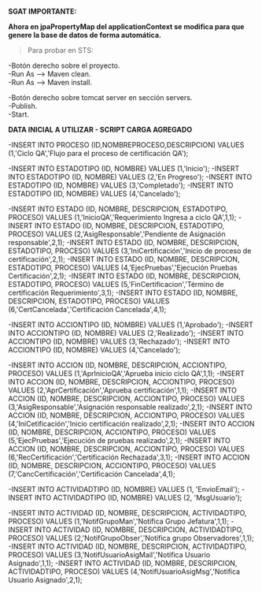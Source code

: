 
**SGAT IMPORTANTE:**

**Ahora en jpaPropertyMap del applicationContext se modifica para que genere la base de datos de forma automática.**

>Para probar en STS:

-Botón derecho sobre el proyecto.  
-Run As --> Maven clean.  
-Run As --> Maven install.  

-Botón derecho sobre tomcat server en sección servers.  
-Publish.  
-Start.  


**DATA INICIAL A UTILIZAR - SCRIPT CARGA AGREGADO**

-INSERT INTO PROCESO (ID,NOMBREPROCESO,DESCRIPCION) VALUES (1,'Ciclo QA','Flujo para el proceso de certificación QA');

-INSERT INTO ESTADOTIPO (ID, NOMBRE) VALUES (1,'Inicio');
-INSERT INTO ESTADOTIPO (ID, NOMBRE) VALUES (2,'En Progreso');
-INSERT INTO ESTADOTIPO (ID, NOMBRE) VALUES (3,'Completado');
-INSERT INTO ESTADOTIPO (ID, NOMBRE) VALUES (4,'Cancelado');

-INSERT INTO ESTADO (ID, NOMBRE, DESCRIPCION, ESTADOTIPO, PROCESO) VALUES (1,'InicioQA','Requerimiento Ingresa a ciclo QA',1,1);
-INSERT INTO ESTADO (ID, NOMBRE, DESCRIPCION, ESTADOTIPO, PROCESO) VALUES (2,'AsigResponsable','Pendiente de Asignación responsable',2,1);
-INSERT INTO ESTADO (ID, NOMBRE, DESCRIPCION, ESTADOTIPO, PROCESO) VALUES (3,'IniCertificación','Inicio de proceso de certificación',2,1);
-INSERT INTO ESTADO (ID, NOMBRE, DESCRIPCION, ESTADOTIPO, PROCESO) VALUES (4,'EjecPruebas','Ejecución Pruebas Certificación',2,1);
-INSERT INTO ESTADO (ID, NOMBRE, DESCRIPCION, ESTADOTIPO, PROCESO) VALUES (5,'FinCertificacion','Término de certificación Requerimiento',3,1);
-INSERT INTO ESTADO (ID, NOMBRE, DESCRIPCION, ESTADOTIPO, PROCESO) VALUES (6,'CertCancelada','Certificación Cancelada',4,1);

-INSERT INTO ACCIONTIPO (ID, NOMBRE) VALUES (1,'Aprobado');
-INSERT INTO ACCIONTIPO (ID, NOMBRE) VALUES (2,'Realizado');
-INSERT INTO ACCIONTIPO (ID, NOMBRE) VALUES (3,'Rechazado');
-INSERT INTO ACCIONTIPO (ID, NOMBRE) VALUES (4,'Cancelado');

-INSERT INTO ACCION (ID, NOMBRE, DESCRIPCION, ACCIONTIPO, PROCESO) VALUES (1,'AprInicioQA','Aprueba inicio ciclo QA',1,1);
-INSERT INTO ACCION (ID, NOMBRE, DESCRIPCION, ACCIONTIPO, PROCESO) VALUES (2,'AprCertificación','Aprueba certificación',1,1);
-INSERT INTO ACCION (ID, NOMBRE, DESCRIPCION, ACCIONTIPO, PROCESO) VALUES (3,'AsigResponsable','Asignación responsable realizado',2,1);
-INSERT INTO ACCION (ID, NOMBRE, DESCRIPCION, ACCIONTIPO, PROCESO) VALUES (4,'IniCetificación','Inicio certificación realizado',2,1);
-INSERT INTO ACCION (ID, NOMBRE, DESCRIPCION, ACCIONTIPO, PROCESO) VALUES (5,'EjecPruebas','Ejecución de pruebas realizado',2,1);
-INSERT INTO ACCION (ID, NOMBRE, DESCRIPCION, ACCIONTIPO, PROCESO) VALUES (6,'RecCertificación','Certificación Rechazada',3,1);
-INSERT INTO ACCION (ID, NOMBRE, DESCRIPCION, ACCIONTIPO, PROCESO) VALUES (7,'CancCertificación','Certificación Cancelada',4,1);

-INSERT INTO ACTIVIDADTIPO (ID, NOMBRE) VALUES (1, 'EnvioEmail');
-INSERT INTO ACTIVIDADTIPO (ID, NOMBRE) VALUES (2, 'MsgUsuario');

-INSERT INTO ACTIVIDAD (ID, NOMBRE, DESCRIPCION, ACTIVIDADTIPO, PROCESO) VALUES (1,'NotifGrupoMan','Notifica Grupo Jefatura',1,1);
-INSERT INTO ACTIVIDAD (ID, NOMBRE, DESCRIPCION, ACTIVIDADTIPO, PROCESO) VALUES (2,'NotifGrupoObser','Notifica grupo Observadores',1,1);
-INSERT INTO ACTIVIDAD (ID, NOMBRE, DESCRIPCION, ACTIVIDADTIPO, PROCESO) VALUES (3,'NotifUsuarioAsigMail','Notifica Usuario Asignado',1,1);
-INSERT INTO ACTIVIDAD (ID, NOMBRE, DESCRIPCION, ACTIVIDADTIPO, PROCESO) VALUES (4,'NotifUsuarioAsigMsg','Notifica Usuario Asignado',2,1);




